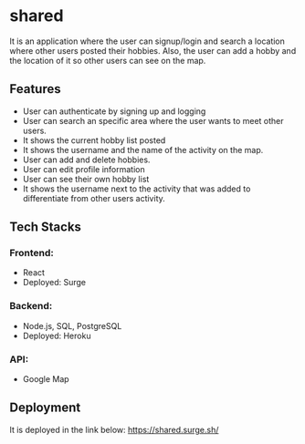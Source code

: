 # shared

It is an application where the user can signup/login and search a location where other users posted their hobbies.
Also, the user can add a hobby and the location of it so other users can see on the map.

## Features
- User can authenticate by signing up and logging
- User can search an specific area where the user wants to meet other users.
- It shows the current hobby list posted
- It shows the username and the name of the activity on the map.
- User can add and delete hobbies.
- User can edit profile information
- User can see their own hobby list
- It shows the username next to the activity that was added to differentiate from other users activity.

## Tech Stacks
### Frontend: 
- React
- Deployed: Surge

### Backend: 
- Node.js, SQL, PostgreSQL
- Deployed: Heroku

### API:
- Google Map

## Deployment
It is deployed in the link below:
https://shared.surge.sh/
